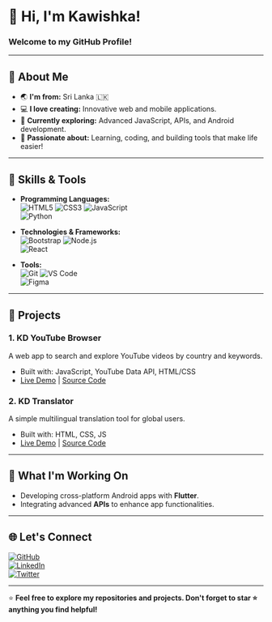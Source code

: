 # 👋 Hi, I'm Kawishka!  
### **Welcome to my GitHub Profile!**

---

## 🌟 About Me  
- 🌏 **I'm from:** Sri Lanka 🇱🇰  
- 💻 **I love creating:** Innovative web and mobile applications.  
- 🌱 **Currently exploring:** Advanced JavaScript, APIs, and Android development.  
- 🚀 **Passionate about:** Learning, coding, and building tools that make life easier!  

---

## 🔧 Skills & Tools
- **Programming Languages:**  
  ![HTML5](https://img.shields.io/badge/-HTML5-orange?style=flat-square&logo=html5) 
  ![CSS3](https://img.shields.io/badge/-CSS3-blue?style=flat-square&logo=css3) 
  ![JavaScript](https://img.shields.io/badge/-JavaScript-yellow?style=flat-square&logo=javascript)  
  ![Python](https://img.shields.io/badge/-Python-3776AB?style=flat-square&logo=python)  

- **Technologies & Frameworks:**  
  ![Bootstrap](https://img.shields.io/badge/-Bootstrap-purple?style=flat-square&logo=bootstrap) 
  ![Node.js](https://img.shields.io/badge/-Node.js-green?style=flat-square&logo=node.js)  
  ![React](https://img.shields.io/badge/-React-blue?style=flat-square&logo=react)  

- **Tools:**  
  ![Git](https://img.shields.io/badge/-Git-F05032?style=flat-square&logo=git) 
  ![VS Code](https://img.shields.io/badge/-VSCode-0078d7?style=flat-square&logo=visual-studio-code)  
  ![Figma](https://img.shields.io/badge/-Figma-red?style=flat-square&logo=figma)  

---

## 🌟 Projects
### 1. **KD YouTube Browser**  
A web app to search and explore YouTube videos by country and keywords.  
- Built with: JavaScript, YouTube Data API, HTML/CSS  
- [Live Demo](#) | [Source Code](#)

### 2. **KD Translator**  
A simple multilingual translation tool for global users.  
- Built with: HTML, CSS, JS  
- [Live Demo](#) | [Source Code](#)

---

## 🌱 What I'm Working On
- Developing cross-platform Android apps with **Flutter**.  
- Integrating advanced **APIs** to enhance app functionalities.  

---

## 🌐 Let's Connect  
[![GitHub](https://img.shields.io/badge/GitHub-000?style=flat-square&logo=github)](https://github.com/YourGitHubUsername)  
[![LinkedIn](https://img.shields.io/badge/LinkedIn-blue?style=flat-square&logo=linkedin)](https://linkedin.com/in/YourProfile)  
[![Twitter](https://img.shields.io/badge/Twitter-1DA1F2?style=flat-square&logo=twitter)](https://twitter.com/YourTwitter)  

---

⭐ **Feel free to explore my repositories and projects. Don't forget to star ⭐ anything you find helpful!**  

